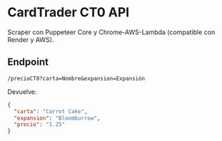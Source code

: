 # CardTrader CT0 API

Scraper con Puppeteer Core y Chrome-AWS-Lambda (compatible con Render y AWS).

## Endpoint

```
/precioCT0?carta=Nombre&expansion=Expansión
```

Devuelve:

```json
{
  "carta": "Carrot Cake",
  "expansion": "Bloomburrow",
  "precio": "1.25"
}
```